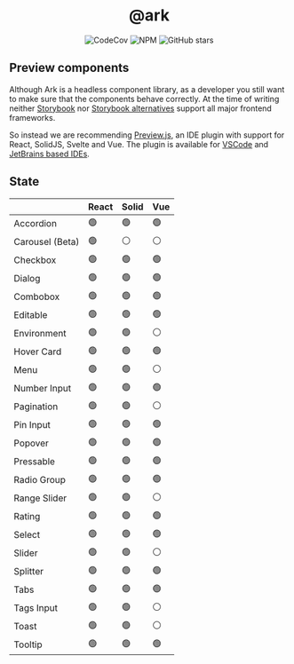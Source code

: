 <h1 align="center">@ark</h1>

<p align="center">
  <img alt="CodeCov" src="https://img.shields.io/codecov/c/gh/chakra-ui/ark?style=for-the-badge&token=O6BB59DHJ4"/>
   <img alt="NPM" src="https://img.shields.io/npm/l/@ark-ui/react?style=for-the-badge">
  <img alt="GitHub stars" src="https://img.shields.io/github/stars/chakra-ui/ark?logo=github&style=for-the-badge">
</p>

## Preview components

Although Ark is a headless component library, as a developer you still want to make sure that the components behave correctly.
At the time of writing neither [Storybook](https://storybook.js.org/docs/react/api/frameworks-feature-support) nor [Storybook alternatives](https://histoire.dev/) support all major frontend frameworks.

So instead we are recommending [Preview.js](https://previewjs.com/), an IDE plugin with support for React, SolidJS, Svelte and Vue.
The plugin is available for [VSCode](https://marketplace.visualstudio.com/items?itemName=zenclabs.previewjs) and [JetBrains based IDEs](https://plugins.jetbrains.com/plugin/17569-react-preview--deprecated-in-favor-of-preview-js/).

## State

|                 | React | Solid | Vue |
| --------------- | ----- | ----- | --- |
| Accordion       | 🟢    | 🟢    | 🟢  |
| Carousel (Beta) | 🟢    | ⚪    | ⚪  |
| Checkbox        | 🟢    | 🟢    | 🟢  |
| Dialog          | 🟢    | 🟢    | 🟢  |
| Combobox        | 🟢    | 🟢    | 🟢  |
| Editable        | 🟢    | 🟢    | 🟢  |
| Environment     | 🟢    | 🟢    | ⚪  |
| Hover Card      | 🟢    | 🟢    | 🟢  |
| Menu            | 🟢    | 🟢    | ⚪  |
| Number Input    | 🟢    | 🟢    | 🟢  |
| Pagination      | 🟢    | 🟢    | ⚪  |
| Pin Input       | 🟢    | 🟢    | 🟢  |
| Popover         | 🟢    | 🟢    | 🟢  |
| Pressable       | 🟢    | 🟢    | 🟢  |
| Radio Group     | 🟢    | 🟢    | 🟢  |
| Range Slider    | 🟢    | 🟢    | ⚪  |
| Rating          | 🟢    | 🟢    | 🟢  |
| Select          | 🟢    | 🟢    | 🟢  |
| Slider          | 🟢    | 🟢    | ⚪  |
| Splitter        | 🟢    | 🟢    | 🟢  |
| Tabs            | 🟢    | 🟢    | 🟢  |
| Tags Input      | 🟢    | 🟢    | ⚪  |
| Toast           | 🟢    | 🟢    | ⚪  |
| Tooltip         | 🟢    | 🟢    | 🟢  |
